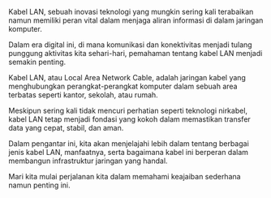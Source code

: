 Kabel LAN, sebuah inovasi teknologi yang mungkin sering kali terabaikan namun memiliki peran vital dalam menjaga aliran informasi di dalam jaringan komputer. 

Dalam era digital ini, di mana komunikasi dan konektivitas menjadi tulang punggung aktivitas kita sehari-hari, pemahaman tentang kabel LAN menjadi semakin penting.

Kabel LAN, atau Local Area Network Cable, adalah jaringan kabel yang menghubungkan perangkat-perangkat komputer dalam sebuah area terbatas seperti kantor, sekolah, atau rumah. 

Meskipun sering kali tidak mencuri perhatian seperti teknologi nirkabel, kabel LAN tetap menjadi fondasi yang kokoh dalam memastikan transfer data yang cepat, stabil, dan aman.

Dalam pengantar ini, kita akan menjelajahi lebih dalam tentang berbagai jenis kabel LAN, manfaatnya, serta bagaimana kabel ini berperan dalam membangun infrastruktur jaringan yang handal.

Mari kita mulai perjalanan kita dalam memahami keajaiban sederhana namun penting ini.

